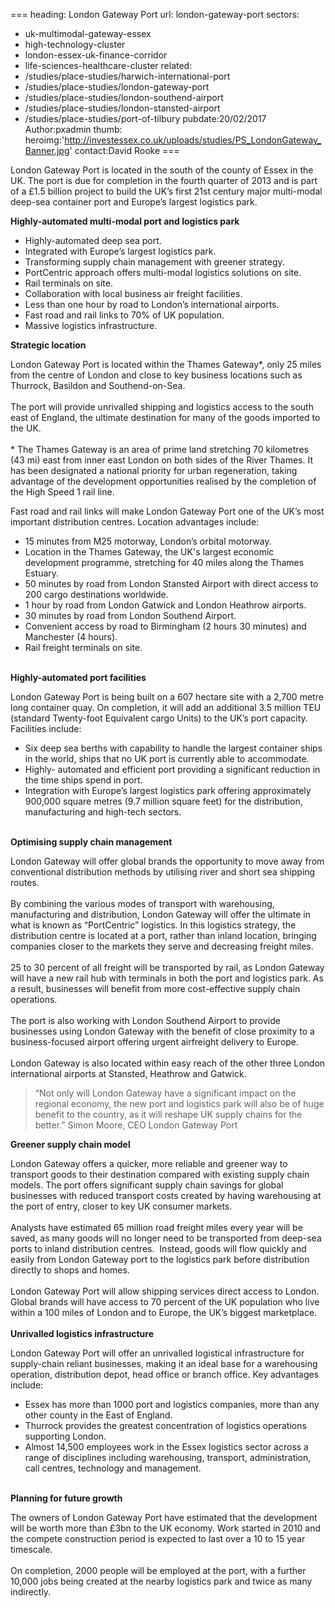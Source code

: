 ===
heading: London Gateway Port
url: london-gateway-port
sectors:
  - uk-multimodal-gateway-essex
  - high-technology-cluster
  - london-essex-uk-finance-corridor
  - life-sciences-healthcare-cluster
related:
  - /studies/place-studies/harwich-international-port
  - /studies/place-studies/london-gateway-port
  - /studies/place-studies/london-southend-airport
  - /studies/place-studies/london-stansted-airport
  - /studies/place-studies/port-of-tilbury 
pubdate:20/02/2017
Author:pxadmin
thumb:
heroimg:'http://investessex.co.uk/uploads/studies/PS_LondonGateway_Banner.jpg'
contact:David Rooke
===
 <p>London Gateway Port is located in the south of the county of Essex in the UK. The port is due for completion in the fourth quarter of 2013 and is part of a £1.5 billion project to build the UK’s first 21st century major multi-modal deep-sea container port and Europe’s largest logistics park.</p><p><strong>Highly-automated multi-modal port and logistics park</strong></p><ul><li>Highly-automated deep sea port.</li><li>Integrated with Europe’s largest logistics park.</li><li>Transforming supply chain management with greener strategy.</li><li>PortCentric approach offers multi-modal logistics solutions on site.</li><li>Rail terminals on site.</li><li>Collaboration with local business air freight facilities.</li><li>Less than one hour by road to London’s international airports.</li><li>Fast road and rail links to 70% of UK population.</li><li>Massive logistics infrastructure.</li></ul><p><strong>Strategic location</strong></p><p>London Gateway Port is located within the Thames Gateway*, only 25 miles from the centre of London and close to key business locations such as Thurrock, Basildon and Southend-on-Sea.<br/><br/>The port will provide unrivalled shipping and logistics access to the south east of England, the ultimate destination for many of the goods imported to the UK. <br/><br/>* The Thames Gateway is an area of prime land stretching 70 kilometres (43 mi) east from inner east London on both sides of the River Thames. It has been designated a national priority for urban regeneration, taking advantage of the development opportunities realised by the completion of the High Speed 1 rail line.</p><p>Fast road and rail links will make London Gateway Port one of the UK’s most important distribution centres. Location advantages include:</p><ul><li>15 minutes from M25 motorway, London’s orbital motorway.</li><li>Location in the Thames Gateway, the UK's largest economic development programme, stretching for 40 miles along the Thames Estuary.</li><li>50 minutes by road from London Stansted Airport with direct access to 200 cargo destinations worldwide.</li><li>1 hour by road from London Gatwick and London Heathrow airports.</li><li>30 minutes by road from London Southend Airport.</li><li>Convenient access by road to Birmingham (2 hours 30 minutes) and Manchester (4 hours).</li><li>Rail freight terminals on site.</li></ul><p><br/><strong>Highly-automated port facilities </strong></p><p>London Gateway Port is being built on a 607 hectare site with a 2,700 metre long container quay. On completion, it will add an additional 3.5 million TEU (standard Twenty-foot Equivalent cargo Units) to the UK’s port capacity. Facilities include:</p><ul><li>Six deep sea berths with capability to handle the largest container ships in the world, ships that no UK port is currently able to accommodate.</li><li>Highly- automated and efficient port providing a significant reduction in the time ships spend in port.</li><li>Integration with Europe’s largest logistics park offering approximately 900,000 square metres (9.7 million square feet) for the distribution, manufacturing and high-tech sectors.</li></ul><p><br/><strong>Optimising supply chain management  </strong></p><p>London Gateway will offer global brands the opportunity to move away from conventional distribution methods by utilising river and short sea shipping routes.<br/><br/>By combining the various modes of transport with warehousing, manufacturing and distribution, London Gateway will offer the ultimate in what is known as “PortCentric” logistics. In this logistics strategy, the distribution centre is located at a port, rather than inland location, bringing companies closer to the markets they serve and decreasing freight miles.<br/><br/>25 to 30 percent of all freight will be transported by rail, as London Gateway will have a new rail hub with terminals in both the port and logistics park. As a result, businesses will benefit from more cost-effective supply chain operations.<br/><br/>The port is also working with London Southend Airport to provide businesses using London Gateway with the benefit of close proximity to a business-focused airport offering urgent airfreight delivery to Europe.<br/><br/>London Gateway is also located within easy reach of the other three London international airports at Stansted, Heathrow and Gatwick.</p><blockquote><p>“Not only will London Gateway have a significant impact on the regional economy, the new port and logistics park will also be of huge benefit to the country, as it will reshape UK supply chains for the better.” Simon Moore, CEO London Gateway Port</p></blockquote><p><strong>Greener supply chain model</strong></p><p>London Gateway offers a quicker, more reliable and greener way to transport goods to their destination compared with existing supply chain models. The port offers significant supply chain savings for global businesses with reduced transport costs created by having warehousing at the port of entry, closer to key UK consumer markets.<br/><br/>Analysts have estimated 65 million road freight miles every year will be saved, as many goods will no longer need to be transported from deep-sea ports to inland distribution centres.  Instead, goods will flow quickly and easily from London Gateway port to the logistics park before distribution directly to shops and homes.<br/><br/>London Gateway Port will allow shipping services direct access to London. Global brands will have access to 70 percent of the UK population who live within a 100 miles of London and to Europe, the UK’s biggest marketplace.<br/><br/><strong>Unrivalled logistics infrastructure</strong></p><p>London Gateway Port will offer an unrivalled logistical infrastructure for supply-chain reliant businesses, making it an ideal base for a warehousing operation, distribution depot, head office or branch office. Key advantages include:</p><ul><li>Essex has more than 1000 port and logistics companies, more than any other county in the East of England. </li><li>Thurrock provides the greatest concentration of logistics operations supporting London.</li><li>Almost 14,500 employees work in the Essex logistics sector across a range of disciplines including warehousing, transport, administration, call centres, technology and management.</li></ul><p><br/><strong>Planning for future growth</strong></p><p>The owners of London Gateway Port have estimated that the development will be worth more than £3bn to the UK economy. Work started in 2010 and the compete construction period is expected to last over a 10 to 15 year timescale.<br/><br/>On completion, 2000 people will be employed at the port, with a further 10,000 jobs being created at the nearby logistics park and twice as many indirectly.</p> 